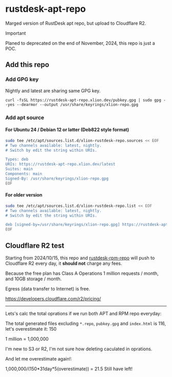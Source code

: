 # rustdesk-apt-repo
Marged version of RustDesk apt repo, but upload to Cloudflare R2.

> [!IMPORTANT]  
> Planed to deprecated on the end of November, 2024, this repo is just a POC.

## Add this repo
### Add GPG key
Nightly and latest are sharing same GPG key.
```
curl -fsSL https://rustdesk-apt-repo.xlion.dev/pubkey.gpg | sudo gpg --yes --dearmor --output /usr/share/keyrings/xlion-repo.gpg
```

### Add apt source
#### For Ubuntu 24 / Debian 12 or latter (Deb822 style format)

```bash
sudo tee /etc/apt/sources.list.d/xlion-rustdesk-repo.sources << EOF
# Two channels available: latest, nightly.
# Switch by edit the string within URIs.

Types: deb
URIs: https://rustdesk-apt-repo.xlion.dev/latest
Suites: main
Components: main
Signed-By: /usr/share/keyrings/xlion-repo.gpg
EOF
```

#### For older version

```bash
sudo tee /etc/apt/sources.list.d/xlion-rustdesk-repo.list << EOF
# Two channels available: latest, nightly.
# Switch by edit the string within URIs.

deb [signed-by=/usr/share/keyrings/xlion-repo.gpg] https://rustdesk-apt-repo.xlion.dev/latest main main
EOF
```

## Cloudflare R2 test

Starting from 2024/10/15, this repo and [rustdesk-rpm-repo](https://github.com/xlionjuan/rustdesk-rpm-repo) will push to Cloudflare R2 every day, it **should not** charge any fees.

Because the free plan has Class A Operations 1 million requests / month, and 10GB storage / month.

Egress (data transfer to Internet) is free.

<https://developers.cloudflare.com/r2/pricing/>

<hr>

Lets's calc the total oprations if we run both APT and RPM repo everyday:

The total generated files excluding `*.repo`, `pubkey.gpg` and `index.html` is 116, let's overestimate it: 150

1 million = 1,000,000

I'm new to S3 or R2, I'm not sure how deleting caculated in oprations.

And let me overestimate again!:

1,000,000/(150\*31day\*5(overestimate)) = 21.5 Still have left! 
